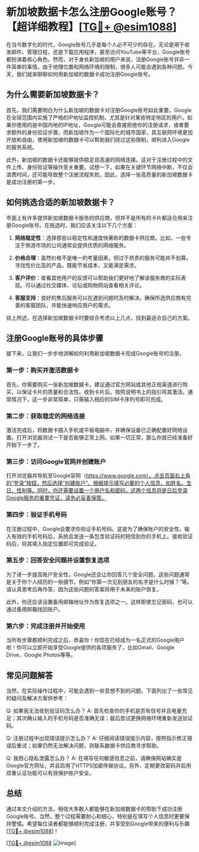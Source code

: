 # 新加坡数据卡怎么注册Google账号？【超详细教程】[[TG💪+ @esim1088](https://t.me/s/esim1088)]

在当今数字化的时代，Google账号几乎是每个人必不可少的存在。无论是用于收发邮件、管理日程，还是下载应用程序，甚至访问YouTube等平台，Google账号都扮演着核心角色。然而，对于身处新加坡的用户来说，注册Google账号并非一件简单的事情。由于地理位置和网络环境的限制，很多人可能会遇到各种问题。今天，我们就来聊聊如何用新加坡的数据卡成功注册Google账号。

## 为什么需要新加坡数据卡？

首先，我们需要明白为什么新加坡的数据卡对注册Google账号如此重要。Google在全球范围内实施了严格的IP地址监控机制，尤其是针对某些特定地区的用户。如果你使用的是中国内地的IP地址，Google可能会直接拒绝你的注册请求，或者要求额外的身份验证步骤。而新加坡作为一个国际化的城市国家，其互联网环境更加开放和自由，使用新加坡的数据卡可以帮助我们绕过这些限制，顺利进入Google的服务系统。

此外，新加坡的数据卡还能够提供稳定且高速的网络连接。这对于注册过程中的文件上传、身份验证等操作至关重要。试想一下，如果在关键环节网络中断，不仅会浪费时间，还可能导致整个注册流程失败。因此，选择一张高质量的新加坡数据卡是成功注册的第一步。

## 如何挑选合适的新加坡数据卡？

市面上有许多提供新加坡数据卡服务的供应商，但并不是所有的卡片都适合用来注册Google账号。在挑选时，我们应该关注以下几个方面：

1. **网络稳定性**：选择那些以稳定性和速度快著称的数据卡供应商。比如，一些专注于旅游市场的公司通常会提供优质的网络服务。
   
2. **价格合理**：虽然价格不是唯一的考量因素，但过于昂贵的服务可能并不划算。寻找性价比高的产品，既能节省成本，又能满足需求。
   
3. **客户评价**：查看其他用户的反馈可以帮助我们更好地了解该服务商的实际表现。可以通过社交媒体、论坛或购物网站查看相关评论。
   
4. **客服支持**：良好的售后服务可以在遇到问题时及时解决。确保所选供应商有完善的客服团队，并能快速响应用户的需求。

综上所述，在选择新加坡数据卡时要综合考虑以上几点，找到最适合自己的方案。

## 注册Google账号的具体步骤

接下来，让我们一步步地讲解如何利用新加坡数据卡完成Google账号的注册。

### 第一步：购买并激活数据卡

首先，你需要购买一张新加坡数据卡。建议通过官方网站或其他正规渠道进行购买，以保证卡片的质量和合法性。收到卡片后，按照说明书上的指引将其激活。通常情况下，这一步非常简单，只需输入相应的SIM卡序列号即可完成。

### 第二步：获取稳定的网络连接

激活完成后，将数据卡插入手机或平板电脑中，并确保设备已正确配置好网络设置。打开浏览器测试一下是否能够正常上网。如果一切正常，那么你就已经准备好开始下一步了。

### 第三步：访问Google官网并创建账户

打开浏览器并导航至Google官网（https://www.google.com）。点击页面右上角的“登录”按钮，然后选择“创建账户”。根据提示填写必要的个人信息，如姓名、生日、性别等。同时，你还需要设置一个用户名和密码，这两个信息将是日后登录Google服务的重要凭证，请务必妥善保管。

### 第四步：验证手机号码

在注册过程中，Google会要求你验证手机号码。这是为了确保账户的安全性。输入有效的手机号码后，系统会发送一条包含验证码的短信到你的手机上。接收验证码后，将其填入指定位置即可完成验证。

### 第五步：回答安全问题并设置恢复选项

为了进一步提高账户安全性，Google还会让你回答几个安全问题。这些问题通常是关于你个人经历的一些细节，例如“你第一次见到朋友的名字是什么时候？”等。请认真思考后再作答，因为这些问题的答案将用于未来的账户恢复。

此外，你还应该设置备用邮箱地址作为恢复选项之一。这样即使忘记密码，也可以通过备用邮箱找回账户。

### 第六步：完成注册并开始使用

当所有步骤都顺利完成之后，恭喜你！你现在已经成为一名正式的Google用户啦！你可以立即开始享受Google提供的各项服务了，比如Gmail、Google Drive、Google Photos等等。

## 常见问题解答

当然，在实际操作过程中，可能会遇到一些意想不到的问题。下面列出了一些常见的疑问及解决方案供参考：

Q: 如果我无法收到验证码怎么办？
A: 首先检查你的手机是否有信号并且电量充足；其次确认输入的手机号码是否准确无误；最后尝试更换网络环境重新发送验证码。

Q: 注册过程中出现错误提示怎么办？
A: 仔细阅读错误提示内容，按照指示修正错误后重试；如果仍然无法解决问题，则联系数据卡供应商寻求帮助。

Q: 我担心隐私泄露怎么办？
A: 在填写任何敏感信息之前，请确保网站确实是Google官方网址，并且启用了HTTPS加密传输协议。另外，定期更改密码并启用双重认证功能可以有效保护账户安全。

## 总结

通过本文介绍的方法，相信大多数人都能够在新加坡数据卡的帮助下成功注册Google账号。当然，整个过程需要耐心和细心，特别是在填写个人信息时更要保持警惕。希望每位读者都能够顺利完成注册，并享受到Google带来的便利与乐趣[[TG💪+ @esim1088](https://t.me/s/esim1088)]！

[[TG💪+ @esim1088](https://t.me/s/esim1088) ![Image](https://i.postimg.cc/4NQfJmqS/Snipaste-2025-05-13-00-14-12.png)]